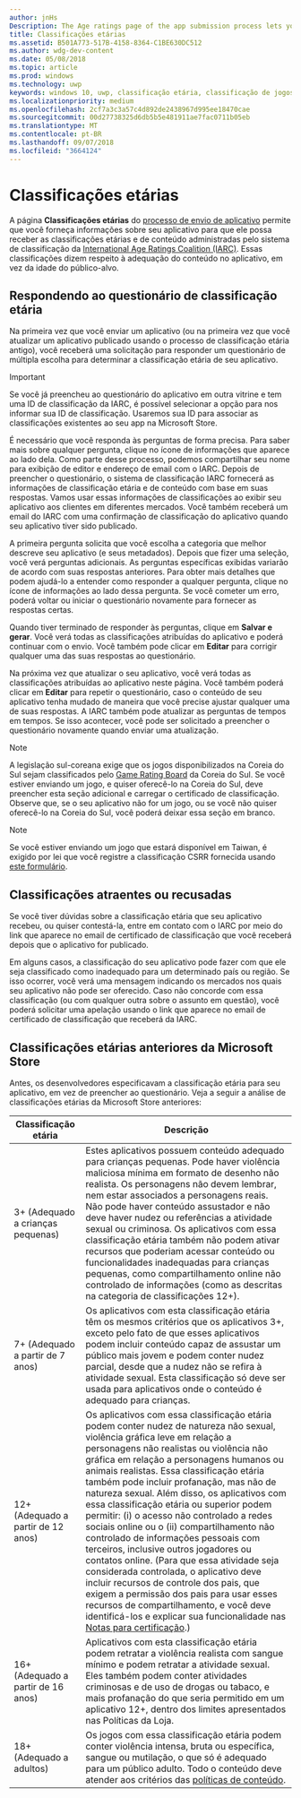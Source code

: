 ```yaml
---
author: jnHs
Description: The Age ratings page of the app submission process lets you provide information about your app so it can receive the appropriate age ratings from the International Age Ratings Coalition (IARC).
title: Classificações etárias
ms.assetid: B501A773-517B-4158-8364-C1BE630DC512
ms.author: wdg-dev-content
ms.date: 05/08/2018
ms.topic: article
ms.prod: windows
ms.technology: uwp
keywords: windows 10, uwp, classificação etária, classificação de jogos, iarc, classificação, questionário, conselho de classificação, classificação de conteúdo
ms.localizationpriority: medium
ms.openlocfilehash: 2cf7a3c3a57c4d892de2438967d995ee18470cae
ms.sourcegitcommit: 00d27738325d6db5b5e481911ae7fac0711b05eb
ms.translationtype: MT
ms.contentlocale: pt-BR
ms.lasthandoff: 09/07/2018
ms.locfileid: "3664124"
---
```

# <a name="age-ratings"></a>Classificações etárias

A página **Classificações etárias** do [processo de envio de aplicativo](app-submissions.md) permite que você forneça informações sobre seu aplicativo para que ele possa receber as classificações etárias e de conteúdo administradas pelo sistema de classificação da [International Age Ratings Coalition (IARC)](http://go.microsoft.com/fwlink/p/?LinkId=716854). Essas classificações dizem respeito à adequação do conteúdo no aplicativo, em vez da idade do público-alvo.

## <a name="answering-the-age-ratings-questionnaire"></a>Respondendo ao questionário de classificação etária

Na primeira vez que você enviar um aplicativo (ou na primeira vez que você atualizar um aplicativo publicado usando o processo de classificação etária antigo), você receberá uma solicitação para responder um questionário de múltipla escolha para determinar a classificação etária de seu aplicativo.

> [!IMPORTANT]
> Se você já preencheu ao questionário do aplicativo em outra vitrine e tem uma ID de classificação da IARC, é possível selecionar a opção para nos informar sua ID de classificação. Usaremos sua ID para associar as classificações existentes ao seu app na Microsoft Store.

É necessário que você responda às perguntas de forma precisa. Para saber mais sobre qualquer pergunta, clique no ícone de informações que aparece ao lado dela. Como parte desse processo, podemos compartilhar seu nome para exibição de editor e endereço de email com o IARC. Depois de preencher o questionário, o sistema de classificação IARC fornecerá as informações de classificação etária e de conteúdo com base em suas respostas. Vamos usar essas informações de classificações ao exibir seu aplicativo aos clientes em diferentes mercados. Você também receberá um email do IARC com uma confirmação de classificação do aplicativo quando seu aplicativo tiver sido publicado.

A primeira pergunta solicita que você escolha a categoria que melhor descreve seu aplicativo (e seus metadados). Depois que fizer uma seleção, você verá perguntas adicionais. As perguntas específicas exibidas variarão de acordo com suas respostas anteriores. Para obter mais detalhes que podem ajudá-lo a entender como responder a qualquer pergunta, clique no ícone de informações ao lado dessa pergunta. Se você cometer um erro, poderá voltar ou iniciar o questionário novamente para fornecer as respostas certas.

Quando tiver terminado de responder às perguntas, clique em **Salvar e gerar**. Você verá todas as classificações atribuídas do aplicativo e poderá continuar com o envio. Você também pode clicar em **Editar** para corrigir qualquer uma das suas respostas ao questionário.

Na próxima vez que atualizar o seu aplicativo, você verá todas as classificações atribuídas ao aplicativo neste página. Você também poderá clicar em **Editar** para repetir o questionário, caso o conteúdo de seu aplicativo tenha mudado de maneira que você precise ajustar qualquer uma de suas respostas. A IARC também pode atualizar as perguntas de tempos em tempos. Se isso acontecer, você pode ser solicitado a preencher o questionário novamente quando enviar uma atualização.

<span id="boards" />

> [!NOTE]
> A legislação sul-coreana exige que os jogos disponibilizados na Coreia do Sul sejam classificados pelo [Game Rating Board](http://go.microsoft.com/fwlink/p/?LinkId=228256) da Coreia do Sul. Se você estiver enviando um jogo, e quiser oferecê-lo na Coreia do Sul, deve preencher esta seção adicional e carregar o certificado de classificação. Observe que, se o seu aplicativo não for um jogo, ou se você não quiser oferecê-lo na Coreia do Sul, você poderá deixar essa seção em branco.

> [!NOTE]
> Se você estiver enviando um jogo que estará disponível em Taiwan, é exigido por lei que você registre a classificação CSRR fornecida usando [este formulário](https://go.microsoft.com/fwlink/?linkid=867281). 

<span id="appeal" />

## <a name="appealing-ratings-or-refused-classifications"></a>Classificações atraentes ou recusadas

Se você tiver dúvidas sobre a classificação etária que seu aplicativo recebeu, ou quiser contestá-la, entre em contato com o IARC por meio do link que aparece no email de certificado de classificação que você receberá depois que o aplicativo for publicado.

Em alguns casos, a classificação do seu aplicativo pode fazer com que ele seja classificado como inadequado para um determinado país ou região. Se isso ocorrer, você verá uma mensagem indicando os mercados nos quais seu aplicativo não pode ser oferecido. Caso não concorde com essa classificação (ou com qualquer outra sobre o assunto em questão), você poderá solicitar uma apelação usando o link que aparece no email de certificado de classificação que receberá da IARC.


## <a name="previous-microsoft-store-age-ratings"></a>Classificações etárias anteriores da Microsoft Store

Antes, os desenvolvedores especificavam a classificação etária para seu aplicativo, em vez de preencher ao questionário. Veja a seguir a análise de classificações etárias da Microsoft Store anteriores:

| Classificação etária                           | Descrição                            |
|--------------------------------------|----------------------------------------|
| 3+ (Adequado a crianças pequenas)     | Estes aplicativos possuem conteúdo adequado para crianças pequenas. Pode haver violência maliciosa mínima em formato de desenho não realista. Os personagens não devem lembrar, nem estar associados a personagens reais. Não pode haver conteúdo assustador e não deve haver nudez ou referências a atividade sexual ou criminosa. Os aplicativos com essa classificação etária também não podem ativar recursos que poderiam acessar conteúdo ou funcionalidades inadequadas para crianças pequenas, como compartilhamento online não controlado de informações (como as descritas na categoria de classificações 12+).            |
| 7+ (Adequado a partir de 7 anos)   | Os aplicativos com esta classificação etária têm os mesmos critérios que os aplicativos 3+, exceto pelo fato de que esses aplicativos podem incluir conteúdo capaz de assustar um público mais jovem e podem conter nudez parcial, desde que a nudez não se refira à atividade sexual. Esta classificação só deve ser usada para aplicativos onde o conteúdo é adequado para crianças.                                                                                   |
| 12+ (Adequado a partir de 12 anos) | Os aplicativos com essa classificação etária podem conter nudez de natureza não sexual, violência gráfica leve em relação a personagens não realistas ou violência não gráfica em relação a personagens humanos ou animais realistas. Essa classificação etária também pode incluir profanação, mas não de natureza sexual. Além disso, os aplicativos com essa classificação etária ou superior podem permitir: (i) o acesso não controlado a redes sociais online ou o (ii) compartilhamento não controlado de informações pessoais com terceiros, inclusive outros jogadores ou contatos online. (Para que essa atividade seja considerada controlada, o aplicativo deve incluir recursos de controle dos pais, que exigem a permissão dos pais para usar esses recursos de compartilhamento, e você deve identificá-los e explicar sua funcionalidade nas [Notas para certificação](notes-for-certification.md).) |
| 16+ (Adequado a partir de 16 anos) | Aplicativos com esta classificação etária podem retratar a violência realista com sangue mínimo e podem retratar a atividade sexual. Eles também podem conter atividades criminosas e de uso de drogas ou tabaco, e mais profanação do que seria permitido em um aplicativo 12+, dentro dos limites apresentados nas Políticas da Loja.                                                                                                                           |
| 18+ (Adequado a adultos)            | Os jogos com essa classificação etária podem conter violência intensa, bruta ou específica, sangue ou mutilação, o que só é adequado para um público adulto. Todo o conteúdo deve atender aos critérios das [políticas de conteúdo](https://docs.microsoft.com/legal/windows/agreements/store-policies).                                                                                                                                                            |
